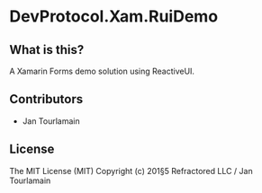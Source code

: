 # DevProtocol.Xam.RuiDemo


## What is this?
A Xamarin Forms demo solution using ReactiveUI.



## Contributors

- Jan Tourlamain


## License
The MIT License (MIT) Copyright (c) 201§5 Refractored LLC / Jan Tourlamain

